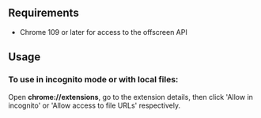 ## Requirements

- Chrome 109 or later for access to the offscreen API

## Usage

### To use in incognito mode or with local files:

Open **chrome://extensions**, go to the extension details, then click 'Allow in incognito' or 'Allow access to file URLs' respectively.
